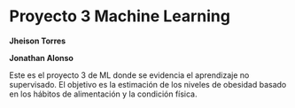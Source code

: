 # Proyecto 3 Machine Learning
**Jheison Torres**

**Jonathan Alonso**

Este es el proyecto 3 de ML donde se evidencia el aprendizaje no supervisado. El objetivo es la estimación de los niveles de obesidad basado en los hábitos de alimentación y la condición física. 